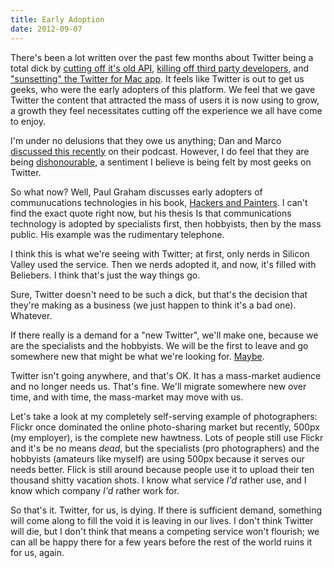 ```yaml
---
title: Early Adoption
date: 2012-09-07
---
```


There's been a lot written over the past few months about Twitter being a total dick by [cutting off it's old API](https://dev.twitter.com/blog/changes-coming-to-twitter-api), [killing off third party developers](http://mashable.com/2012/08/16/twitter-api-big-changes/), and ["sunsetting" the Twitter for Mac app](http://news.cnet.com/8301-1023_3-57507980-93/twitter-said-to-be-tossing-twitter-for-mac-app/). It feels like Twitter is out to get us geeks, who were the early adopters of this platform. We feel that we gave Twitter the content that attracted the mass of users it is now using to grow, a growth they feel necessitates cutting off the experience we all have come to enjoy.

I'm under no delusions that they owe us anything; Dan and Marco [discussed this recently](http://5by5.tv/buildanalyze/92) on their podcast. However, I do feel that they are being [dishonourable](http://5by5.tv/hypercritical/83), a sentiment I believe is being felt by most geeks on Twitter.

So what now? Well, Paul Graham discusses early adopters of communucations technologies in his book, [Hackers and Painters](http://www.amazon.com/gp/product/0596006624/ref=as_li_ss_tl?ie=UTF8&camp=1789&creative=390957&creativeASIN=0596006624&linkCode=as2&tag=ashfur-20). I can't find the exact quote right now, but his thesis Is that communications technology is adopted by specialists first, then hobbyists, then by the mass public. His example was the rudimentary telephone.

I think this is what we're seeing with Twitter; at first, only nerds in Silicon Valley used the service. Then we nerds adopted it, and now, it's filled with Beliebers. I think that's just the way things go.

Sure, Twitter doesn't need to be such a dick, but that's the decision that they're making as a business (we just happen to think it's a bad one). Whatever.

If there really is a demand for a "new Twitter", we'll make one, because we are the specialists and the hobbyists. We will be the first to leave and go somewhere new that might be what we're looking for. [Maybe](http://alpha.app.net).

Twitter isn't going anywhere, and that's OK. It has a mass-market audience and no longer needs us. That's fine. We'll migrate somewhere new over time, and with time, the mass-market may move with us.

Let's take a look at my completely self-serving example of photographers: Flickr once dominated the online photo-sharing market but recently, 500px (my employer), is the complete new hawtness. Lots of people still use Flickr and it's be no means _dead_, but the specialists (pro photographers) and the hobbyists (amateurs like myself) are using 500px because it serves our needs better. Flick is still around because people use it to upload their ten thousand shitty vacation shots. I know what service _I'd_ rather use, and I know which company _I'd_ rather work for.

So that's it. Twitter, for us, is dying. If there is sufficient demand, something will come along to fill the void it is leaving in our lives. I don't think Twitter will die, but I don't think that means a competing service won't flourish; we can all be happy there for a few years before the rest of the world ruins it for us, again.

